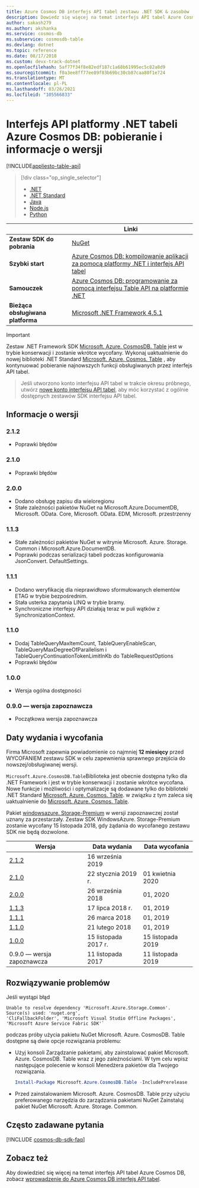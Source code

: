 ```yaml
---
title: Azure Cosmos DB interfejs API tabel zestawu .NET SDK & zasobów
description: Dowiedz się więcej na temat interfejs API tabel Azure Cosmos DB dla platformy .NET, w tym daty wydania, daty wycofania i zmiany dokonane między poszczególnymi wersjami.
author: sakash279
ms.author: akshanka
ms.service: cosmos-db
ms.subservice: cosmosdb-table
ms.devlang: dotnet
ms.topic: reference
ms.date: 08/17/2018
ms.custom: devx-track-dotnet
ms.openlocfilehash: 5af77f34f8e82edf187c1a68b61995ec5c82a8d9
ms.sourcegitcommit: f0a3ee8ff77ee89f83b69bc30cb87caa80f1e724
ms.translationtype: MT
ms.contentlocale: pl-PL
ms.lasthandoff: 03/26/2021
ms.locfileid: "105566833"
---
```

# <a name="azure-cosmos-db-table-net-api-download-and-release-notes"></a>Interfejs API platformy .NET tabeli Azure Cosmos DB: pobieranie i informacje o wersji
[!INCLUDE[appliesto-table-api](includes/appliesto-table-api.md)]

> [!div class="op_single_selector"]
> * [.NET](table-sdk-dotnet.md)
> * [.NET Standard](table-sdk-dotnet-standard.md)
> * [Java](table-sdk-java.md)
> * [Node.js](table-sdk-nodejs.md)
> * [Python](table-sdk-python.md)

|   | Linki|
|---|---|
|**Zestaw SDK do pobrania**|[NuGet](https://www.nuget.org/packages/Microsoft.Azure.CosmosDB.Table)|
|**Szybki start**|[Azure Cosmos DB: kompilowanie aplikacji za pomocą platformy .NET i interfejs API tabel](create-table-dotnet.md)|
|**Samouczek**|[Azure Cosmos DB: programowanie za pomocą interfejsu Table API na platformie .NET](tutorial-develop-table-dotnet.md)|
|**Bieżąca obsługiwana platforma**|[Microsoft .NET Framework 4.5.1](https://www.microsoft.com/en-us/download/details.aspx?id=40779)|

> [!IMPORTANT]
> Zestaw .NET Framework SDK [Microsoft. Azure. CosmosDB. Table](https://www.nuget.org/packages/Microsoft.Azure.CosmosDB.Table) jest w trybie konserwacji i zostanie wkrótce wycofany. Wykonaj uaktualnienie do nowej biblioteki .NET Standard [Microsoft. Azure. Cosmos. Table](https://www.nuget.org/packages/Microsoft.Azure.Cosmos.Table) , aby kontynuować pobieranie najnowszych funkcji obsługiwanych przez interfejs API tabel.

> Jeśli utworzono konto interfejsu API tabel w trakcie okresu próbnego, utwórz [nowe konto interfejsu API tabel](create-table-dotnet.md#create-a-database-account), aby móc korzystać z ogólnie dostępnych zestawów SDK interfejsu API tabel.
>

## <a name="release-notes"></a>Informacje o wersji

### <a name="212"></a><a name="2.1.2"></a>2.1.2

* Poprawki błędów

### <a name="210"></a><a name="2.1.0"></a>2.1.0

* Poprawki błędów

### <a name="200"></a><a name="2.0.0"></a>2.0.0

* Dodano obsługę zapisu dla wieloregionu
* Stałe zależności pakietów NuGet na Microsoft.Azure.DocumentDB, Microsoft. OData. Core, Microsoft. OData. EDM, Microsoft. przestrzenny

### <a name="113"></a><a name="1.1.3"></a>1.1.3

* Stałe zależności pakietów NuGet w witrynie Microsoft. Azure. Storage. Common i Microsoft.Azure.DocumentDB.
* Poprawki podczas serializacji tabeli podczas konfigurowania JsonConvert. DefaultSettings.

### <a name="111"></a><a name="1.1.1"></a>1.1.1

* Dodano weryfikację dla nieprawidłowo sformułowanych elementów ETAG w trybie bezpośrednim.
* Stała usterka zapytania LINQ w trybie bramy.
* Synchroniczne interfejsy API działają teraz w puli wątków z SynchronizationContext.

### <a name="110"></a><a name="1.1.0"></a>1.1.0

* Dodaj TableQueryMaxItemCount, TableQueryEnableScan, TableQueryMaxDegreeOfParallelism i TableQueryContinuationTokenLimitInKb do TableRequestOptions
* Poprawki błędów

### <a name="100"></a><a name="1.0.0"></a>1.0.0

* Wersja ogólna dostępności

### <a name="090-preview"></a><a name="0.1.0-preview"></a>0.9.0 — wersja zapoznawcza

* Początkowa wersja zapoznawcza

## <a name="release-and-retirement-dates"></a>Daty wydania i wycofania

Firma Microsoft zapewnia powiadomienie co najmniej **12 miesięcy** przed WYCOFANIEM zestawu SDK w celu zapewnienia sprawnego przejścia do nowszej/obsługiwanej wersji.

`Microsoft.Azure.CosmosDB.Table`Biblioteka jest obecnie dostępna tylko dla .NET Framework i jest w trybie konserwacji i zostanie wkrótce wycofana. Nowe funkcje i możliwości i optymalizacje są dodawane tylko do biblioteki .NET Standard [Microsoft. Azure. Cosmos. Table](https://www.nuget.org/packages/Microsoft.Azure.Cosmos.Table). w związku z tym zaleca się uaktualnienie do [Microsoft. Azure. Cosmos. Table](https://www.nuget.org/packages/Microsoft.Azure.Cosmos.Table).

Pakiet [windowsazure. Storage-Premium](https://www.nuget.org/packages/WindowsAzure.Storage-PremiumTable/0.1.0-preview) w wersji zapoznawczej został uznany za przestarzały. Zestaw SDK WindowsAzure. Storage-Premium zostanie wycofany 15 listopada 2018, gdy żądania do wycofanego zestawu SDK nie będą dozwolone.

| Wersja | Data wydania | Data wycofania |
| --- | --- | --- |
| [2.1.2](#2.1.2) |16 września 2019| |
| [2.1.0](#2.1.0) |22 stycznia 2019 r.|01 kwietnia 2020 |
| [2.0.0](#2.0.0) |26 września 2018|01, 2020 |
| [1.1.3](#1.1.3) |17 lipca 2018 r.|01, 2019 |
| [1.1.1](#1.1.1) |26 marca 2018|01, 2019 |
| [1.1.0](#1.1.0) |21 lutego 2018|01, 2019 |
| [1.0.0](#1.0.0) |15 listopada 2017 r.|15 listopada 2019 |
| 0.9.0 — wersja zapoznawcza |11 listopada 2017 |11 listopada 2019 |

## <a name="troubleshooting"></a>Rozwiązywanie problemów

Jeśli wystąpi błąd 

```
Unable to resolve dependency 'Microsoft.Azure.Storage.Common'. Source(s) used: 'nuget.org', 
'CliFallbackFolder', 'Microsoft Visual Studio Offline Packages', 'Microsoft Azure Service Fabric SDK'`
```

podczas próby użycia pakietu NuGet Microsoft. Azure. CosmosDB. Table dostępne są dwie opcje rozwiązania problemu:

* Użyj konsoli Zarządzanie pakietami, aby zainstalować pakiet Microsoft. Azure. CosmosDB. Table wraz z jego zależnościami. W tym celu wpisz następujące polecenie w konsoli Menedżera pakietów dla Twojego rozwiązania. 

    ```powershell
    Install-Package Microsoft.Azure.CosmosDB.Table -IncludePrerelease
    ```

    
* Przed zainstalowaniem Microsoft. Azure. CosmosDB. Table przy użyciu preferowanego narzędzia do zarządzania pakietami NuGet Zainstaluj pakiet NuGet Microsoft. Azure. Storage. Common.

## <a name="faq"></a>Często zadawane pytania

[!INCLUDE [cosmos-db-sdk-faq](../../includes/cosmos-db-sdk-faq.md)]

## <a name="see-also"></a>Zobacz też

Aby dowiedzieć się więcej na temat interfejs API tabel Azure Cosmos DB, zobacz [wprowadzenie do Azure Cosmos DB interfejs API tabel](table-introduction.md). 
